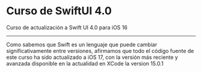 # Curso de SwiftUI 4.0
Curso de actualización a Swift UI 4.0 para iOS 16

-------------------------------------------------------------------------
Como sabemos que Swift es un lenguaje que puede cambiar significativamente entre versiones, afirmamos que todo el código fuente de este curso ha sido actualizado a iOS 17, con la versión más reciente y avanzada disponible en la actualidad en XCode la version 15.0.1
